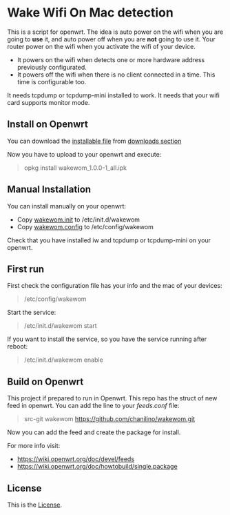 # Wake Wifi On Mac detection

This is a script for openwrt. The idea is auto power on the wifi when you are going to __use__ it, and auto power off when you are __not__ going to use it. Your router power on the wifi when you activate the wifi of your device.

- It powers on the wifi when detects one or more hardware address previously configurated. 
- It powers off the wifi when there is no client connected in a time. This time is configurable too.

It needs tcpdump or tcpdump-mini installed to work. It needs that your wifi card supports monitor mode.



## Install on Openwrt

You can  download the [installable file](https://github.com/chanilino/wakewom/releases/download/v1.0.0/wakewom_1.0.0-1_all.ipk)
from [downloads section](https://github.com/chanilino/wakewom/releases/download/)

Now you have to upload to your openwrt and  execute:
> opkg install wakewom_1.0.0-1_all.ipk





## Manual Installation

You can install manually on your openwrt:

- Copy [wakewom.init](https://github.com/chanilino/wakewom/raw/master/net/wakewom/files/wakewom.init) to /etc/init.d/wakewom
- Copy [wakewom.config](https://github.com/chanilino/wakewom/raw/master/net/wakewom/files/wakewom.config) to /etc/config/wakewom

Check that you have installed iw and tcpdump or tcpdump-mini on your openwrt. 


## First run

First check the configuration file has your info and the mac of your devices:

> /etc/config/wakewom

Start the service:

> /etc/init.d/wakewom start

If you want to install the service, so you have the service running after reboot:

> /etc/init.d/wakewom enable

## Build on Openwrt

This project if prepared to run in Openwrt. This repo has the struct of new feed in openwrt. You can add the line to your _feeds.conf_ file:

> src-git wakewom https://github.com/chanilino/wakewom.git

Now you can add the feed and create the package for install.

For more info visit: 
- https://wiki.openwrt.org/doc/devel/feeds
- https://wiki.openwrt.org/doc/howtobuild/single.package


## License

This is the [License](https://raw.githubusercontent.com/chanilino/wakewom/master/LICENSE).



